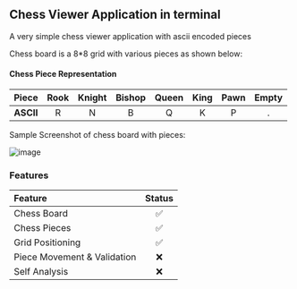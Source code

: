 ## Chess Viewer Application in terminal
A very simple chess viewer application with ascii encoded pieces

Chess board is a 8*8 grid with various pieces as shown below:

#### Chess Piece Representation
| Piece  | Rook   | Knight | Bishop | Queen  | King   | Pawn   | Empty  |
|:------:|:------:|:------:|:------:|:------:|:------:|:------:|:------:|
| **ASCII**  |   R    |   N    |   B    |   Q    |   K    |   P    |   .    |

Sample Screenshot of chess board with pieces:

![image](https://github.com/user-attachments/assets/1a78a576-da0b-4d77-b263-80cefce1d77f)

### Features
|Feature|Status|
|:------|:------:|
|Chess Board|✅|
|Chess Pieces|✅|
|Grid Positioning|✅|
|Piece Movement & Validation|❌|
|Self Analysis|❌|
